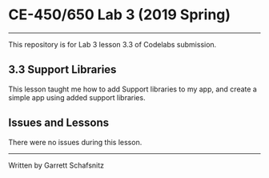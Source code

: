 # CE-450/650 Lab 3 (2019 Spring)
---
This repository is for Lab 3 lesson 3.3 of Codelabs submission.
 
## 3.3 Support Libraries

This lesson taught me how to add Support libraries to my app, and create a simple app using added support libraries. 

## Issues and Lessons
 
There were no issues during this lesson. 

---
Written by Garrett Schafsnitz
